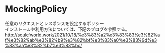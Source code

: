 # MockingPolicy
任意のリクエストとレスポンスを設定するポリシー<br>
インストールや利用方法については、下記のブログを参照する。<br>
http://soulofworld.work/2021/10/18/%e3%83%a2%e3%83%83%e3%82%af%e3%82%ab%e3%82%b9%e3%82%bf%e3%83%a0%e3%83%9d%e3%83%aa%e3%82%b7%e3%83%bc/
